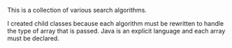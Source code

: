 This is a collection of various search algorithms.

I created child classes because each algorithm must be rewritten to handle the type of array that is passed.
Java is an explicit language and each array must be declared.
